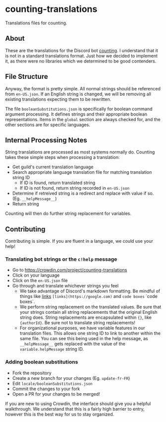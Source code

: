 # counting-translations
Translations files for counting.

## About
These are the translations for the Discord bot [counting](https://countingbot.com/invite). I understand that it is not in a standard translations format. Just how we decided to implement it, as there were no libraries which we determined to be good contenders.

## File Structure
Anyway, the format is pretty simple. All normal strings should be referenced from `en-US.json`. If an English string is changed, we will be removing all existing translations expecting them to be rewritten.

The file `booleanSubstitutions.json` is specifically for boolean command argument processing. It defines strings and their appropriate boolean representations. Items in the `global` section are always checked for, and the other sections
are for specific languages.

## Internal Processing Notes
String translations are processed as most systems normally do. Counting takes these simple steps when processing a translation:

- Get guild's current translation language
- Search appropriate language translation file for matching translation string ID
  - If ID is found, return translated string
  - If ID is not found, return string recorded in `en-US.json`
- Determine if retreived string is a redirect and replace with value if so. (Eg. `__helpMessage__`)
- Return string

Counting will then do further string replacement for variables.

## Contributing
Contributing is simple. If you are fluent in a language, we could use your help!

### Translating bot strings or the `c!help` message
- Go to https://crowdin.com/project/counting-translations
- Click on your language
- Click on the `en-US.json` file
- Go through and translate whichever strings you feel
  - We take advantage of Discord's markdown formatting. Be mindful of things like [links](https://google.com) `[links](https://google.com)` and `code boxes` \`code boxes\`.
  - We perform string replacement on the translated values. Be sure that your strings contain all string replacements that the original English string does. String replacements are encapsulated within `{}`, like `{authorId}`. Be sure not to translate string replacements!
  - For organizational purposes, we have variable features in our translation files. This allows one string ID to link to another within the same file. You can see this being used in the help message, as `__helpMessage__` gets replaced with the value of the `variable.helpMessage` string ID.

### Adding boolean substitutions
- Fork the repository
- Create a new branch for your changes (Eg. `update-fr-FR`)
- Edit `locale/booleanSubstitutions.json`
- Commit the changes to your fork
- Open a PR for your changes to be merged!

If you are new to using Crowdin, the interface should give you a helpful walkthrough. We understand that this is a fairly high barrier to entry, however this is the best way for us to stay organized.